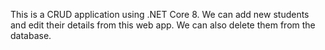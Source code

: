 This is a CRUD application using .NET Core 8.
We can add new students and edit their details from this web app.
We can also delete them from the database.
